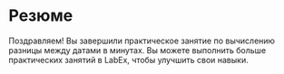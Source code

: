 # Резюме

Поздравляем! Вы завершили практическое занятие по вычислению разницы между датами в минутах. Вы можете выполнить больше практических занятий в LabEx, чтобы улучшить свои навыки.
